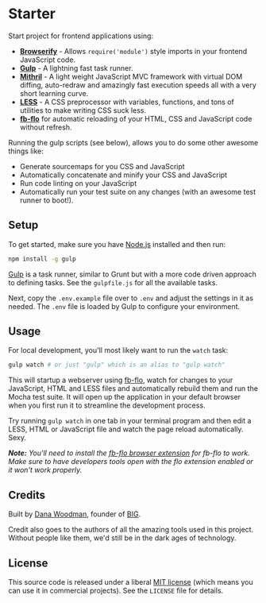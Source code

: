 # Starter

Start project for frontend applications using:

- **[Browserify][browserify]** - Allows `require('module')` style imports in your frontend JavaScript code.
- **[Gulp][gulp]** - A lightning fast task runner.
- **[Mithril][mithril]** - A light weight JavaScript MVC framework with virtual DOM diffing, auto-redraw and amazingly fast execution speeds all with a very short learning curve.
- **[LESS][less]** - A CSS preprocessor with variables, functions, and tons of utilities to make writing CSS suck less.
- **[fb-flo][fb-flo]** for automatic reloading of your HTML, CSS and JavaScript code without refresh.

Running the gulp scripts (see below), allows you to do some other awesome things like:

- Generate sourcemaps for you CSS and JavaScript
- Automatically concatenate and minify your CSS and JavaScript
- Run code linting on your JavaScript
- Automatically run your test suite on any changes (with an awesome test runner to boot!).


## Setup

To get started, make sure you have [Node.js][node] installed and then run:

```bash
npm install -g gulp
```

[Gulp][gulp] is a task runner, similar to Grunt but with a more code driven approach to defining tasks. See the `gulpfile.js` for all the available tasks.

Next, copy the `.env.example` file over to `.env` and adjust the settings in it as needed. The `.env` file is loaded by Gulp to configure your environment.


## Usage

For local development, you'll most likely want to run the `watch` task:

```bash
gulp watch # or just "gulp" which is an alias to "gulp watch"
```

This will startup a webserver using [fb-flo][fb-flo], watch for changes to your JavaScript, HTML and LESS files and automatically rebuild them and run the Mocha test suite. It will open up the application in your default browser when you first run it to streamline the development process.

Try running `gulp watch` in one tab in your terminal program and then edit a LESS, HTML or JavaScript file and watch the page reload automatically. Sexy.

_**Note:** You'll need to install the [fb-flo browser extension][fb-flo-extension] for fb-flo to work. Make sure to have developers tools open with the flo extension enabled or it won't work properly._


## Credits

Built by [Dana Woodman][dana], founder of [BIG][big].

Credit also goes to the authors of all the amazing tools used in this project. Without people like them, we'd still be in the dark ages of technology.


## License

This source code is released under a liberal [MIT license][mit] (which means you can use it in commercial projects). See the `LICENSE` file for details.

[mithril]: http://lhorie.github.io/mithril/index.html
[browserify]: http://browserify.org/
[dana]: http://danawoodman.com/
[big]: http://builtbybig.com/
[mit]: http://opensource.org/licenses/MIT
[less]: http://lesscss.org/
[node]: http://nodejs.org/
[gulp]: http://gulpjs.com
[fb-flo]: https://github.com/facebook/fb-flo
[fb-flo-extension]: https://chrome.google.com/webstore/detail/ahkfhobdidabddlalamkkiafpipdfchp
